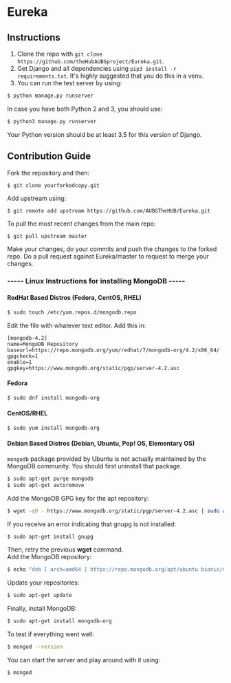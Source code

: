 # Eureka

## Instructions  

 1. Clone the repo with ```git clone https://github.com/theHubAUBGproject/Eureka.git```.  
 2. Get Django and all dependencies using ```pip3 install -r requirements.txt```. It's highly suggested that you do this in a venv.  
 3. You can run the test server by using:

```bash
$ python manage.py runserver
```

 In case you have both Python 2 and 3, you should use:  

```bash
$ python3 manage.py runserver
```

Your Python version should be at least 3.5 for this version of Django.

## Contribution Guide

 Fork the repository and then:  

```
$ git clone yourforkedcopy.git
```  

 Add upstream using:

```
$ git remote add upstream https://github.com/AUBGTheHUB/Eureka.git
```  

 To pull the most recent changes from the main repo:  

```
$ git pull upstream master
```

 Make your changes, do your commits and push the changes to the forked repo.
 Do a pull request against Eureka/master to request to merge your changes.

### ----- Linux Instructions for installing MongoDB -----

#### RedHat Based Distros (Fedora, CentOS, RHEL)

```bash
$ sudo touch /etc/yum.repos.d/mongodb.repo
```

Edit the file with whatever text editor. Add this in: 

```
[mongodb-4.2]
name=MongoDB Repository
baseurl=https://repo.mongodb.org/yum/redhat/7/mongodb-org/4.2/x86_64/
gpgcheck=1
enable=1
gpgkey=https://www.mongodb.org/static/pgp/server-4.2.asc
```

#### Fedora

```bash
$ sudo dnf install mongodb-org
```  

#### CentOS/RHEL  

```bash
$ sudo yum install mongodb-org
```  
  
#### Debian Based Distros (Debian, Ubuntu, Pop! OS, Elementary OS)

```mongodb``` package provided by Ubuntu is not actually maintained by the MongoDB community. You should first uninstall that package.  

```bash
$ sudo apt-get purge mongodb
$ sudo apt-get autoremove
```

Add the MongoDB GPG key for the apt repository: 

```bash
$ wget -qO - https://www.mongodb.org/static/pgp/server-4.2.asc | sudo apt-key add -
```

If you receive an error indicating that gnupg is not installed:

```bash
$ sudo apt-get install gnupg
```

Then, retry the previous **wget** command.  
Add the MongoDB repository:

```bash
$ echo "deb [ arch=amd64 ] https://repo.mongodb.org/apt/ubuntu bionic/mongodb-org/4.2 multiverse" | sudo tee /etc/apt/sources.list.d/mongodb.list
```

Update your repositories:

```bash
$ sudo apt-get update
```

Finally, install MongoDB:

```bash
$ sudo apt-get install mongodb-org
```

To test if everything went well:

```bash
$ mongod --version
```

You can start the server and play around with it using:

```bash
$ mongod
```
